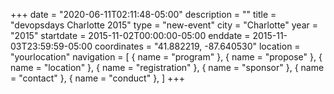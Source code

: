 +++
date = "2020-06-11T02:11:48-05:00"
description = ""
title = "devopsdays Charlotte 2015"
type = "new-event"
city = "Charlotte"
year = "2015"
startdate = 2015-11-02T00:00:00-05:00
enddate = 2015-11-03T23:59:59-05:00
coordinates = "41.882219, -87.640530"
location = "yourlocation"
navigation = [
    { name = "program" },
    { name = "propose" },
    { name = "location" },
    { name = "registration" },
    { name = "sponsor" },
    { name = "contact" },
    { name = "conduct" },
]
+++

